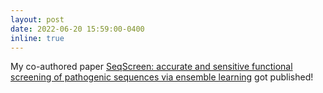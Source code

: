 ```yaml
---
layout: post
date: 2022-06-20 15:59:00-0400
inline: true
---
```


My co-authored paper <a href="https://genomebiology.biomedcentral.com/articles/10.1186/s13059-022-02695-x">SeqScreen: accurate and sensitive functional screening of pathogenic sequences via ensemble learning</a> got published!
